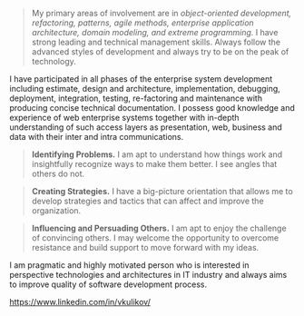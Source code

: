> My primary areas of involvement are in _object-oriented development, refactoring, patterns, agile methods, enterprise application architecture, domain modeling, and extreme programming._ I have strong leading and technical management skills. Always follow the advanced styles of development and always try to be on the peak of technology.

I have participated in all phases of the enterprise system development including estimate, design and architecture, implementation, debugging, deployment, integration, testing, re-factoring and maintenance with producing concise technical documentation. I possess good knowledge and experience of web enterprise systems together with in-depth understanding of such access layers as presentation, web, business and data with their inter and intra communications.

> **Identifying Problems.** I am apt to understand how things work and insightfully recognize ways to make them better. I see angles that others do not.

> **Creating Strategies.** I have a big-picture orientation that allows me to develop strategies and tactics that can affect and improve the organization.

> **Influencing and Persuading Others.** I am apt to enjoy the challenge of convincing others. I may welcome the opportunity to overcome resistance and build support to move forward with my ideas.

I am pragmatic and highly motivated person who is interested in perspective technologies and architectures in IT industry and always aims to improve quality of software development process. 

https://www.linkedin.com/in/vkulikov/
